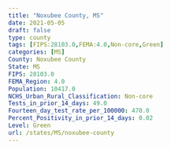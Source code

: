 ```yaml
---
title: "Noxubee County, MS"
date: 2021-05-05
draft: false
type: county
tags: [FIPS:28103.0,FEMA:4.0,Non-core,Green]
categories: [MS]
County: Noxubee County
State: MS
FIPS: 28103.0
FEMA_Region: 4.0
Population: 10417.0
NCHS_Urban_Rural_Classification: Non-core
Tests_in_prior_14_days: 49.0
Fourteen_day_test_rate_per_100000: 470.0
Percent_Positivity_in_prior_14_days: 0.02
Level: Green
url: /states/MS/noxubee-county
---
```



